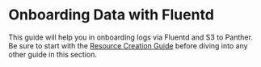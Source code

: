 # Onboarding Data with Fluentd

This guide will help you in onboarding logs via Fluentd and S3 to Panther. Be sure to start with the [Resource Creation Guide](resource-guide.md) before diving into any other guide in this section.

